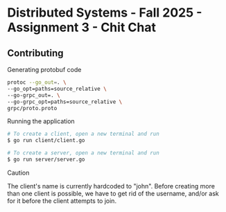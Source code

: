 # Distributed Systems - Fall 2025 - Assignment 3 - Chit Chat

## Contributing
Generating protobuf code
```sh
protoc --go_out=. \
--go_opt=paths=source_relative \
--go-grpc_out=. \
--go-grpc_opt=paths=source_relative \
grpc/proto.proto
```

Running the application
```sh
# To create a client, open a new terminal and run
$ go run client/client.go

# To create a server, open a new terminal and run
$ go run server/server.go
```

> [!CAUTION]
> The client's name is currently hardcoded to "john". Before creating more than one client is possible, we have to get rid of the username, and/or ask for it before the client attempts to join.